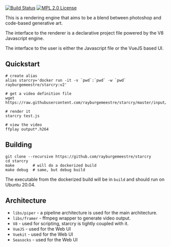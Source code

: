 [![Build Status](https://travis-ci.org/rayburgemeestre/starcry.svg?branch=master)](https://travis-ci.org/rayburgemeestre/starcry) [![MPL 2.0 License](https://img.shields.io/badge/license-MPL2.0-blue.svg)](http://veldstra.org/2016/12/09/you-should-choose-mpl2-for-your-opensource-project.html)

This is a rendering engine that aims to be a blend between photoshop and
code-based generative art.

The interface to the renderer is a declarative project file powered by the V8
Javascript engine.

The interface to the user is either the Javascript file or the VueJS based UI.


## Quickstart

    # create alias
    alias starcry='docker run -it -v `pwd`:`pwd` -w `pwd` rayburgemeestre/starcry:v2'

    # get a video definition file
    wget https://raw.githubusercontent.com/rayburgemeestre/starcry/master/input/test.js

    # render it
    starcry test.js

    # view the video
    ffplay output*.h264


## Building

    git clone --recursive https://github.com/rayburgemeestre/starcry
    cd starcry
    make        # will do a dockerized build
    make debug  # same, but debug build

The executable from the dockerized build will be in `build` and should run on
Ubuntu 20.04.


## Architecture

- `libs/piper` - a pipeline architecture is used for the main architecture.
- `libs/framer` - ffmpeg wrapper to generate video output.
- `V8` - used for scripting, starcry is tightly coupled with it.
- `VueJS` - used for the Web UI
- `Vuekit` - used for the Web UI
- `Seasocks` - used for the Web UI
